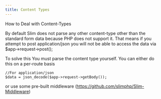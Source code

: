 ```yaml
---
title: Content Types
---
```


How to Deal with Content-Types

By default Slim does not parse any other content-type other than the standard form data because PHP does not support it. That means if you attempt to post application/json you will not be able to access the data via $app->request->post(); 

To solve this
You must parse the content type yourself. You can either do this on a per-route basis

````
//For application/json
$data = json_decode($app->request->getBody());
````

 or use some pre-built middleware (https://github.com/slimphp/Slim-Middleware)
